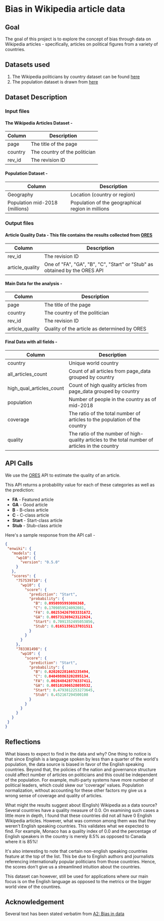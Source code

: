 # Bias in Wikipedia article data 

## Goal 
The goal of this project is to explore the concept of bias through data on Wikipedia articles - specifically, articles on political figures from a variety of countries.

## Datasets used
1. The Wikipedia politicians by country dataset can be found [here](https://figshare.com/articles/Untitled_Item/5513449)
2. The population dataset is drawn from [here](https://www.prb.org/international/indicator/population/table/)

## Dataset Description

### Input files
#### The Wikipedia Articles Dataset -
| Column | Description |
|--------|-------------|
| page | The title of the page |
| country | The country of the politician |
| rev_id | The revision ID |

#### Population Dataset -
| Column | Description |
|--------|-------------|
| Geography | Location (country or region) |
| Population mid-2018 (millions) | Population of the geographical region in millions |

### Output files 
#### Article Quality Data - This file contains the results collected from [ORES](https://www.mediawiki.org/wiki/ORES) 
| Column | Description |
|--------|-------------|
| rev_id | The revision ID |
| article_quality | One of "FA", "GA", "B", "C", "Start" or "Stub" as obtained by the ORES API |

#### Main Data for the analysis - 
| Column | Description |
|--------|-------------|
| page | The title of the page |
| country | The country of the politician |
| rev_id | The revision ID |
| article_quality | Quality of the article as determined by ORES |

#### Final Data with all fields - 
| Column | Description |
|--------|-------------|
| country | Unique world country |
| all_articles_count | Count of all articles from page_data grouped by country |
| high_qual_articles_count | Count of high quality articles from page_data grouped by country |
| population | Number of people in the country as of mid-2018 |
| coverage | The ratio of the total number of articles to the population of the country |
| quality | The ratio of the number of high-quality articles to the total number of articles in the country |


## API Calls
We use the [ORES](https://www.mediawiki.org/wiki/ORES) API to estimate the quality of an article. 

This API returns a probability value for each of these categories as well as the prediction:
 * **FA** - Featured article
 * **GA** - Good article
 * **B** - B-class article
 * **C** - C-class article
 * **Start** - Start-class article
 * **Stub** - Stub-class article
 
 Here's a sample response from the API call - 
 ```json
{
  "enwiki": {
    "models": {
      "wp10": {
        "version": "0.5.0"
      }
    },
    "scores": {
      "757539710": {
        "wp10": {
          "score": {
            "prediction": "Start",
            "probability": {
              "B": 0.0950995993086368,
              "C": 0.1709859524092081,
              "FA": 0.002534267983331672,
              "GA": 0.005731369423122624,
              "Start": 0.7091352495053856,
              "Stub": 0.01651356137031511
            }
          }
        }
      },
      "783381498": {
        "wp10": {
          "score": {
            "prediction": "Start",
            "probability": {
              "B": 0.020202281665235494,
              "C": 0.040498863202895134,
              "FA": 0.002648428776337411,
              "GA": 0.005101906528059532,
              "Start": 0.4793812253273645,
              "Stub": 0.452167294500108
            }
          }
        }
      }
    }
  }
}
```

## Reflections

What biases to expect to find in the data and why?
One thing to notice is that since English is a language spoken by less than a quarter of the world's population, 
the data source is biased in favor of the English speaking countries. Beyond that, the policies of the nation and governance structure could affect 
number of articles on politicians and this could be independent of the population. For example, multi-party systems have more number of political leaders, which could skew our 'coverage' values.
Population normalization, without accounting for these other factors my give us a wrong sense of coverage and quality of articles.

What might the results suggest about (English) Wikipedia as a data source?
Several countries have a quality measure of 0.0. On examining such cases a little more in depth, I found that these countries did not all have 0 English
Wikipedia articles. However, what was common among them was that they weren't English speaking countries. This validates what we expected to find.
For example, Monaco has a quality index of 0.0 and the percentage of English speakers in the country is merely 8.5% as opposed to Canada where it is 85%!

It's also interesting to note that certain non-english speaking countries feature at the top of the list. This be due to English authors and journalists referencing internationally popular politicians from those countries. Hence, the scores don't give us a streamlined intuition about the countries.  

This dataset can however, still be used for applications where our main focus is on the English language as opposed to the metrics or the bigger world view of the countires. 

## Acknowledgement 
Several text has been stated verbatim from [A2: Bias in data](https://wiki.communitydata.science/Human_Centered_Data_Science_(Fall_2019)/Assignments#A2:_Bias_in_data) 


